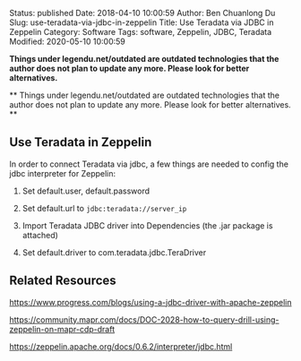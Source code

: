 Status: published
Date: 2018-04-10 10:00:59
Author: Ben Chuanlong Du
Slug: use-teradata-via-jdbc-in-zeppelin
Title: Use Teradata via JDBC in Zeppelin
Category: Software
Tags: software, Zeppelin, JDBC, Teradata
Modified: 2020-05-10 10:00:59

**Things under legendu.net/outdated are outdated technologies that the author does not plan to update any more. Please look for better alternatives.**

**
Things under legendu.net/outdated are outdated technologies 
that the author does not plan to update any more. 
Please look for better alternatives.
**

## Use Teradata in Zeppelin

In order to connect Teradata via jdbc, a few things are needed to config the jdbc interpreter for Zeppelin:

1. Set default.user, default.password

2. Set default.url to `jdbc:teradata://server_ip`

3. Import Teradata JDBC driver into Dependencies (the .jar package is attached)

4. Set default.driver to com.teradata.jdbc.TeraDriver

## Related Resources

https://www.progress.com/blogs/using-a-jdbc-driver-with-apache-zeppelin

https://community.mapr.com/docs/DOC-2028-how-to-query-drill-using-zeppelin-on-mapr-cdp-draft

https://zeppelin.apache.org/docs/0.6.2/interpreter/jdbc.html

